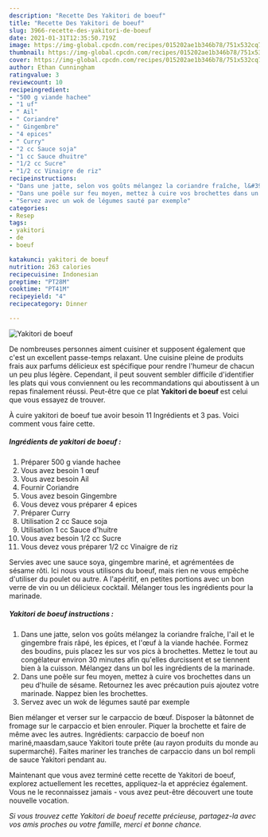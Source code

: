 ```yaml
---
description: "Recette Des Yakitori de boeuf"
title: "Recette Des Yakitori de boeuf"
slug: 3966-recette-des-yakitori-de-boeuf
date: 2021-01-31T12:35:50.719Z
image: https://img-global.cpcdn.com/recipes/015202ae1b346b78/751x532cq70/yakitori-de-boeuf-photo-principale-de-la-recette.jpg
thumbnail: https://img-global.cpcdn.com/recipes/015202ae1b346b78/751x532cq70/yakitori-de-boeuf-photo-principale-de-la-recette.jpg
cover: https://img-global.cpcdn.com/recipes/015202ae1b346b78/751x532cq70/yakitori-de-boeuf-photo-principale-de-la-recette.jpg
author: Ethan Cunningham
ratingvalue: 3
reviewcount: 10
recipeingredient:
- "500 g viande hachee"
- "1 uf"
- " Ail"
- " Coriandre"
- " Gingembre"
- "4 epices"
- " Curry"
- "2 cc Sauce soja"
- "1 cc Sauce dhuitre"
- "1/2 cc Sucre"
- "1/2 cc Vinaigre de riz"
recipeinstructions:
- "Dans une jatte, selon vos goûts mélangez la coriandre fraîche, l&#39;ail et le gingembre frais râpé, les épices, et l&#39;œuf à la viande hachée. Formez des boudins, puis placez les sur vos pics à brochettes. Mettez le tout au congélateur environ 30 minutes afin qu&#39;elles durcissent et se tiennent bien à la cuisson. Mélangez dans un bol les ingrédients de la marinade."
- "Dans une poêle sur feu moyen, mettez à cuire vos brochettes dans un peu d&#39;huile de sésame. Retournez les avec précaution puis ajoutez votre marinade. Nappez bien les brochettes."
- "Servez avec un wok de légumes sauté par exemple"
categories:
- Resep
tags:
- yakitori
- de
- boeuf

katakunci: yakitori de boeuf 
nutrition: 263 calories
recipecuisine: Indonesian
preptime: "PT28M"
cooktime: "PT41M"
recipeyield: "4"
recipecategory: Dinner

---
```



![Yakitori de boeuf](https://img-global.cpcdn.com/recipes/015202ae1b346b78/751x532cq70/yakitori-de-boeuf-photo-principale-de-la-recette.jpg)

De nombreuses personnes aiment cuisiner et supposent également que c'est un excellent passe-temps relaxant. Une cuisine pleine de produits frais aux parfums délicieux est spécifique pour rendre l'humeur de chacun un peu plus légère. Cependant, il peut souvent sembler difficile d'identifier les plats qui vous conviennent ou les recommandations qui aboutissent à un repas finalement réussi. Peut-être que ce plat <strong> Yakitori de boeuf </strong> est celui que vous essayez de trouver.

<!--inarticleads1-->

À cuire yakitori de boeuf tue avoir besoin 11 Ingrédients et 3 pas. Voici comment vous faire cette.

##### Ingrédients de yakitori de boeuf :

1. Préparer 500 g viande hachee
1. Vous avez besoin 1 œuf
1. Vous avez besoin  Ail
1. Fournir  Coriandre
1. Vous avez besoin  Gingembre
1. Vous devez vous préparer 4 epices
1. Préparer  Curry
1. Utilisation 2 cc Sauce soja
1. Utilisation 1 cc Sauce d&#39;huitre
1. Vous avez besoin 1/2 cc Sucre
1. Vous devez vous préparer 1/2 cc Vinaigre de riz


Servies avec une sauce soya, gingembre mariné, et agrémentées de sésame rôti. Ici nous vous utilisons du boeuf, mais rien ne vous empêche d&#39;utiliser du poulet ou autre. A l&#39;apéritif, en petites portions avec un bon verre de vin ou un délicieux cocktail. Mélanger tous les ingrédients pour la marinade. 

<!--inarticleads2-->

##### Yakitori de boeuf instructions :

1. Dans une jatte, selon vos goûts mélangez la coriandre fraîche, l&#39;ail et le gingembre frais râpé, les épices, et l&#39;œuf à la viande hachée. Formez des boudins, puis placez les sur vos pics à brochettes. Mettez le tout au congélateur environ 30 minutes afin qu&#39;elles durcissent et se tiennent bien à la cuisson. Mélangez dans un bol les ingrédients de la marinade.
1. Dans une poêle sur feu moyen, mettez à cuire vos brochettes dans un peu d&#39;huile de sésame. Retournez les avec précaution puis ajoutez votre marinade. Nappez bien les brochettes.
1. Servez avec un wok de légumes sauté par exemple


Bien mélanger et verser sur le carpaccio de bœuf. Disposer la bâtonnet de fromage sur le carpaccio et bien enrouler. Piquer la brochette et faire de même avec les autres. Ingrédients: carpaccio de boeuf non mariné,maasdam,sauce Yakitori toute prête (au rayon produits du monde au supermarché). Faites mariner les tranches de carpaccio dans un bol rempli de sauce Yakitori pendant au. 

<!--inarticleads1-->

<p>
Maintenant que vous avez terminé cette recette de Yakitori de boeuf, explorez actuellement les recettes, appliquez-la et appréciez également. Vous ne le reconnaissez jamais - vous avez peut-être découvert une toute nouvelle vocation.
</p>

<p>
<i>Si vous trouvez cette Yakitori de boeuf recette précieuse, partagez-la avec vos amis proches ou votre famille, merci et bonne chance.</i>
</p>

